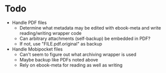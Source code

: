 # Todo

* Handle PDF files
  * Determine what metadata may be edited with ebook-meta and write
    reading/writing wrapper code
  * Can arbitrary attachments (self-backup) be embedded in PDF?
  * If not, use "FILE.pdf.original" as backup
* Handle Mobipocket files
  * Can't seem to figure out what archiving wrapper is used
  * Maybe backup like PDFs noted above
  * Rely on ebook-meta for reading as well as writing

